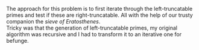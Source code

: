 The approach for this problem is to first iterate through the left-truncatable primes and test if these are right-truncatable. All with the help of our trusty companion the *sieve of Eratosthenes*.  
Tricky was that the generation of left-truncatable primes, my original algorithm was recursive and I had to transform it to an iterative one for befunge.